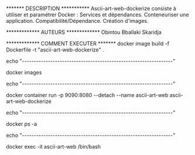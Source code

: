 *******   DESCRIPTION  ***********
Ascii-art-web-dockerize consiste à utiliser et paramétrer Docker :
Services et dépendances.
Conteneuriser une application.
Compatibilité/Dépendance.
Création d'images.


*************  AUTEURS  *************
  Obintou
  Bballaki
  Skaridja

************* COMMENT EXECUTER *******
docker image build -f Dockerfile -t "ascii-art-web-dockerize" .

echo "----------------------------------------------------------------"

docker images

echo "----------------------------------------------------------------"

docker container run -p 9090:8080 --detach --name ascii-art-web ascii-art-web-dockerize

echo "----------------------------------------------------------------"

docker ps -a

echo "----------------------------------------------------------------"

docker exec -it ascii-art-web /bin/bash
 